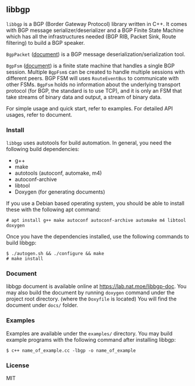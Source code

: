 libbgp
---
`libbgp` is a BGP (Border Gateway Protocol) library written in C++. It comes with BGP message serializer/deserializer and a BGP Finite State Machine which has all the infrastructures needed (BGP RIB, Packet Sink, Route filtering) to build a BGP speaker.

`BgpPacket` ([document](https://lab.nat.moe/libbgp-doc/classlibbgp_1_1BgpPacket.html)) is a BGP message  deserialization/serialization tool.

`BgpFsm` ([document](https://lab.nat.moe/libbgp-doc/classlibbgp_1_1BgpFsm.html)) is a finite state machine that handles a single BGP session. Multiple `BgpFsm`s can be created to handle multiple sessions with different peers. BGP FSM will uses `RouteEventBus` to communicate with other FSMs. `BgpFsm` holds no information about the underlying transport protocol (for BGP, the standard is to use TCP), and it is only an FSM that take streams of binary data and output, a stream of binary data.

For simple usage and quick start, refer to examples. For detailed API usages, refer to document.

### Install

`libbgp` uses autotools for build automation. In general, you need the following build dependencies:

- g++
- make
- autotools (autoconf, automake, m4)
- autoconf-archive
- libtool
- Doxygen (for generating documents)

If you use a Debian based operating system, you should be able to install these with the following apt command:

```
# apt install g++ make autoconf autoconf-archive automake m4 libtool doxygen
```

Once you have the dependencies installed, use the following commands to build libbgp:

```
$ ./autogen.sh && ./configure && make
# make install
```

### Document

libbgp document is available online at <https://lab.nat.moe/libbgp-doc>. You may also build the document by running `doxygen` command under the project root directory. (where the `Doxyfile` is located) You will find the document under `docs/` folder.

### Examples

Examples are available under the `examples/` directory. You may build example programs with the following command after installing libbgp:

```
$ c++ name_of_example.cc -lbgp -o name_of_example
```

### License

MIT